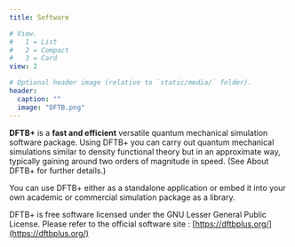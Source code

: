 ```yaml
---
title: Software

# View.
#   1 = List
#   2 = Compact
#   3 = Card
view: 2

# Optional header image (relative to `static/media/` folder).
header:
  caption: ""
  image: "DFTB.png"
---
```



**DFTB+** is a **fast and efficient** versatile quantum mechanical simulation software package. Using DFTB+ you can carry out quantum mechanical simulations similar to density functional theory but in an approximate way, typically gaining around two orders of magnitude in speed. (See About DFTB+ for further details.)

You can use DFTB+ either as a standalone application or embed it into your own academic or commercial simulation package as a library.

DFTB+ is free software licensed under the GNU Lesser General Public License. Please refer to the official software site : [https://dftbplus.org/](https://dftbplus.org/)

